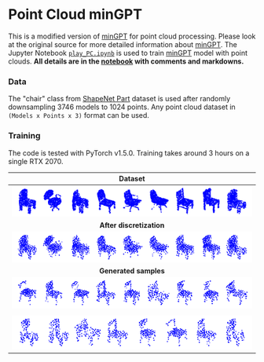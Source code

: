 # Point Cloud minGPT
This is a modified version of [minGPT](https://github.com/karpathy/minGPT) for point cloud processing. Please look at the original source for more detailed information about [minGPT](https://github.com/karpathy/minGPT). The Jupyter Notebook [`play_PC.ipynb`](play_PC.ipynb) is used to train [minGPT](https://github.com/karpathy/minGPT) model with point clouds. **All details are in the [notebook](play_PC.ipynb) with comments and markdowns.**

### Data
The "chair" class from [ShapeNet Part](http://web.stanford.edu/~ericyi/project_page/part_annotation/index.html) dataset is used after randomly downsampling 3746 models to 1024 points. Any point cloud dataset in `(Models x Points x 3)` format can be used.

### Training
The code is tested with PyTorch v1.5.0. Training takes around 3 hours on a single RTX 2070.

| **Dataset** |
|     :---:      |
|<img src = 'images/test.png'>| 
| **After discretization** |
|<img src = 'images/input.png'>| 
| **Generated samples** |
|<img src = 'images/sample1.png'>| 
||
|<img src = 'images/sample2.png'>| 
